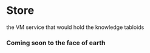 # Store
the VM service that would hold the knowledge tabloids

### Coming soon to the face of earth
